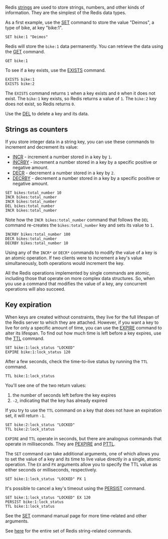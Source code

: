 Redis [strings](https://redis.io/docs/data-types/strings) are used to store strings, numbers, and other kinds of information. They are the simplest of the Redis data types.

As a first example, use the [SET](https://redis.io/commands/set/) command to store the value "Deimos", a type of bike, at key "bike:1".

```redis Create a new key
SET bike:1 "Deimos"
```

Redis will store the `bike:1` data permanently. You can retrieve the data using the [GET](https://redis.io/commands/get/) command.

```redis Retrieve the data
GET bike:1
```

To see if a key exists, use the [EXISTS](https://redis.io/commands/exists) command.

```redis Do these keys exist?
EXISTS bike:1
EXISTS bike:2
```

The `EXISTS` command returns `1` when a key exists and `0` when it does not exist. The `bike:1` key exists, so Redis returns a value of `1`. The `bike:2` key does not exist, so Redis returns `0`.

Use the [DEL](https://redis.io/commands/del) to delete a key and its data.

## Strings as counters

If you store integer data in a string key, you can use these commands to increment and decrement its value:

- [INCR](https://redis.io/commands/incr) - increment a number stored in a key by `1`.
- [INCRBY](https://redis.io/commands/incrby) - increment a number stored in a key by a specific positive or negative amount.
- [DECR](https://redis.io/commands/decr) - decrement a number stored in a key by `2`.
- [DECRBY](https://redis.io/commands/decrby) - decrement a number stored in a key by a specific positive or negative amount.

```redis INCR and DEL usage
SET bikes:total_number 10
INCR bikes:total_number
INCR bikes:total_number
DEL bikes:total_number
INCR bikes:total_number
```

Note how the `INCR bikes:total_number` command that follows the `DEL` command re-creates the `bikes:total_number` key and sets its value to `1`.

```redis INCRBY, DECR, and DECRBY usage
INCRBY bikes:total_number 100
DECR bikes:total_number
DECRBY bikes:total_number 10
```

Using any of the `INCR*` or `DECR*` commands to modify the value of a key is an atomic operation. If two clients were to increment a key's value simultaneously, both operations would increment the key.

All the Redis operations implemented by single commands are atomic, including those that operate on more complex data structures. So, when you use a command that modifies the value of a key, any concurrent operations will also succeed.

## Key expiration

When keys are created without constraints, they live for the full lifespan of the Redis server to which they are attached. However, if you want a key to live for only a specific amount of time, you can use the [EXPIRE](https://redis.io/commands/expire) command to alter its lifespan. To find out how much time is left before a key expires, use the [TTL](https://redis.io/commands/ttl) command.

```redis EXPIRE usage
SET bike:1:lock_status "LOCKED"
EXPIRE bike:1:lock_status 120
```

After a few seconds, check the time-to-live status by running the `TTL` command.

```redis Check the bike:1:lock_status key
TTL bike:1:lock_status
```

You'll see one of the two return values:

1. the number of seconds left before the key expires
2. `-2`, indicating that the key has already expired

If you try to use the `TTL` command on a key that does not have an expiration set, it will return `-1`.

```redis TTL on a non-expiring key
SET bike:2:lock_status "LOCKED"
TTL bike:2:lock_status
```

`EXPIRE` and `TTL` operate in seconds, but there are analogous commands that operate in milliseconds. They are [PEXPIRE](https://redis.io/commands/pexpire) and [PTTL](https://redis.io/commands/pttl).

The `SET` command can take additional arguments, one of which allows you to set the value of a key and its time to live value directly in a single, atomic operation. The `EX` and `PX` arguments allow you to specify the TTL value as either seconds or milliseconds, respectively.

```redis SET with time to live
SET bike:1:lock_status "LOCKED" PX 1
```

It's possible to cancel a key's timeout using the [PERSIST](https://redis.io/commands/persist) command.

```redis PERSIST usage
SET bike:1:lock_status "LOCKED" EX 120
PERSIST bike:1:lock_status
TTL bike:1:lock_status
```

See the [SET](https://redis.io/commands/set) command manual page for more time-related and other arguments.

See [here](https://redis.io/commands/?group=string) for the entire set of Redis string-related commands.
